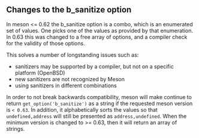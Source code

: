 ## Changes to the b_sanitize option

In meson <= 0.62 the b_sanitize option is a combo, which is an enumerated set of
values. One picks one of the values as provided by that enumeration. In 0.63
this was changed to a free array of options, and a compiler check for the
validity of those options.

This solves a number of longstanding issues such as:
 - sanitizers may be supported by a compiler, but not on a specific platform (OpenBSD)
 - new sanitizers are not recognized by Meson
 - using sanitizers in different combinations

In order to not break backwards compatibility, meson will make continue to
return `get_option('b_sanitize')` as a string if the requested meson version is
`< 0.63`. In addition, it alphabetically sorts the values so that
`undefined,address` will still be presented as `address,undefined`. When the
minimum version is changed to >= 0.63, then it will return an array of strings.
